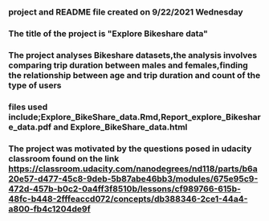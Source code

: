 
### project and README file created on  9/22/2021 Wednesday


### The title of the project is "Explore Bikeshare data"


### The project analyses Bikeshare datasets,the analysis involves comparing trip duration between males and females,finding the relationship between age and trip duration and count of the type of users


### files used include;Explore_BikeShare_data.Rmd,Report_explore_Bikeshare_data.pdf and Explore_BikeShare_data.html

### The project was motivated by the questions posed in udacity classroom found on the link https://classroom.udacity.com/nanodegrees/nd118/parts/b6a20e57-d477-45c8-9deb-5b87abe46bb3/modules/675e95c9-472d-457b-b0c2-0a4ff3f8510b/lessons/cf989766-615b-48fc-b448-2fffeaccd072/concepts/db388346-2ce1-44a4-a800-fb4c1204de9f


